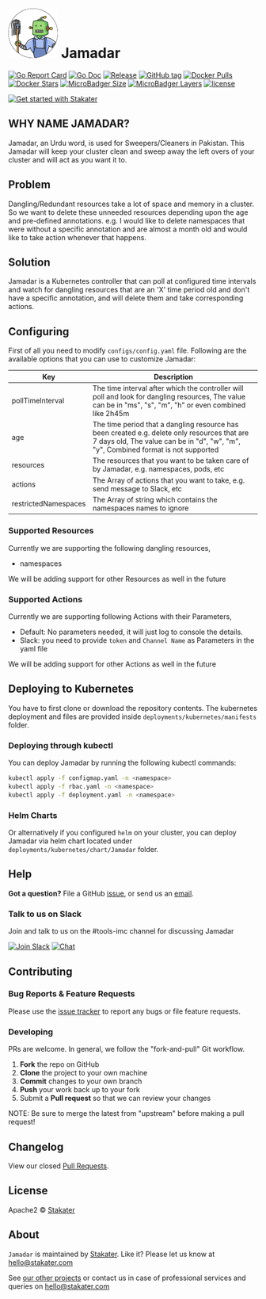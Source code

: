 # ![](assets/web/jamadar-round-100px.png) Jamadar

[![Go Report Card](https://goreportcard.com/badge/github.com/stakater/jamadar?style=flat-square)](https://goreportcard.com/report/github.com/stakater/jamadar)
[![Go Doc](https://img.shields.io/badge/godoc-reference-blue.svg?style=flat-square)](http://godoc.org/github.com/stakater/jamadar)
[![Release](https://img.shields.io/github/release/stakater/jamadar.svg?style=flat-square)](https://github.com/stakater/jamadar/releases/latest)
[![GitHub tag](https://img.shields.io/github/tag/stakater/jamadar.svg?style=flat-square)](https://github.com/stakater/jamadar/releases/latest)
[![Docker Pulls](https://img.shields.io/docker/pulls/stakater/jamadar.svg?style=flat-square)](https://hub.docker.com/r/stakater/jamadar/)
[![Docker Stars](https://img.shields.io/docker/stars/stakater/jamadar.svg?style=flat-square)](https://hub.docker.com/r/stakater/jamadar/)
[![MicroBadger Size](https://img.shields.io/microbadger/image-size/stakater/jamadar.svg?style=flat-square)](https://microbadger.com/images/stakater/jamadar)
[![MicroBadger Layers](https://img.shields.io/microbadger/layers/stakater/jamadar.svg?style=flat-square)](https://microbadger.com/images/stakater/jamadar)
[![license](https://img.shields.io/github/license/stakater/jamadar.svg?style=flat-square)](LICENSE)

[![Get started with Stakater](https://stakater.github.io/README/stakater-github-banner.png)](http://stakater.com/?utm_source=Jamadar&utm_medium=github)


## WHY NAME JAMADAR?
Jamadar, an Urdu word, is used for Sweepers/Cleaners in Pakistan. This Jamadar will keep your cluster clean and sweep away the left overs of your cluster and will act as you want it to.

## Problem
Dangling/Redundant resources take a lot of space and memory in a cluster. So we want to delete these unneeded resources depending upon the age and pre-defined  annotations. e.g. I would like to delete namespaces that were without a specific annotation and are almost a month old and would like to take action whenever that happens.

## Solution

Jamadar is a Kubernetes controller that can poll at configured time intervals and watch for dangling resources that are an 'X' time period old and don't have a specific annotation, and will delete them and take corresponding actions.

## Configuring

First of all you need to modify `configs/config.yaml` file. Following are the available options that you can use to customize Jamadar:

| Key                   |Description                                                                    |
|-----------------------|-------------------------------------------------------------------------------|
| pollTimeInterval      | The time interval after which the controller will poll and look for dangling resources, The value can be in "ms", "s", "m", "h" or even combined like 2h45m       |
| age        | The time period that a dangling resource  has been created e.g. delete only resources that are 7 days old, The value can be in "d", "w", "m", "y", Combined format is not supported     |
| resources               | The resources that you want to be taken care of by Jamadar, e.g. namespaces, pods, etc   |
| actions               | The Array of actions that you want to take, e.g. send message to Slack, etc   |
| restrictedNamespaces               | The Array of string which contains the namespaces names to ignore   |

### Supported Resources
Currently we are supporting the following dangling resources,
- namespaces


We will be adding support for other Resources as well in the future

### Supported Actions
Currently we are supporting following Actions with their Parameters,
- Default: No parameters needed, it will just log to console the details.
- Slack: you need to provide `token` and `Channel Name` as Parameters in the yaml file

We will be adding support for other Actions as well in the future

## Deploying to Kubernetes

You have to first clone or download the repository contents. The kubernetes deployment and files are provided inside `deployments/kubernetes/manifests` folder.

### Deploying through kubectl

You can deploy Jamadar by running the following kubectl commands:

```bash
kubectl apply -f configmap.yaml -n <namespace>
kubectl apply -f rbac.yaml -n <namespace>
kubectl apply -f deployment.yaml -n <namespace>
```

### Helm Charts

Or alternatively if you configured `helm` on your cluster, you can deploy Jamadar via helm chart located under `deployments/kubernetes/chart/Jamadar` folder.

## Help

**Got a question?**
File a GitHub [issue](https://github.com/stakater/Jamadar/issues), or send us an [email](mailto:stakater@gmail.com).

### Talk to us on Slack
Join and talk to us on the #tools-imc channel for discussing Jamadar

[![Join Slack](https://stakater.github.io/README/stakater-join-slack-btn.png)](https://stakater-slack.herokuapp.com/)
[![Chat](https://stakater.github.io/README/stakater-chat-btn.png)](https://stakater.slack.com/messages/CA66MMYSE/)

## Contributing

### Bug Reports & Feature Requests

Please use the [issue tracker](https://github.com/stakater/Jamadar/issues) to report any bugs or file feature requests.

### Developing

PRs are welcome. In general, we follow the "fork-and-pull" Git workflow.

 1. **Fork** the repo on GitHub
 2. **Clone** the project to your own machine
 3. **Commit** changes to your own branch
 4. **Push** your work back up to your fork
 5. Submit a **Pull request** so that we can review your changes

NOTE: Be sure to merge the latest from "upstream" before making a pull request!

## Changelog

View our closed [Pull Requests](https://github.com/stakater/Jamadar/pulls?q=is%3Apr+is%3Aclosed).

## License

Apache2 © [Stakater](http://stakater.com)

## About

`Jamadar` is maintained by [Stakater][website]. Like it? Please let us know at <hello@stakater.com>

See [our other projects][community]
or contact us in case of professional services and queries on <hello@stakater.com>

  [website]: http://stakater.com/
  [community]: https://github.com/stakater/
